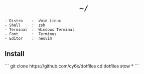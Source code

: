 <h1 align="center"><code>~/</code></h1>

```
- Distro    :  Void Linux
- Shell     :  zsh
- Terminal  :  Windows Terminal
- Font      :  Terminus
- Editor    :  neovim
```
<h2>Install</h2>
```
git clone https://github.com/cy6x/dotfiles
cd dotfiles
stow *
```
